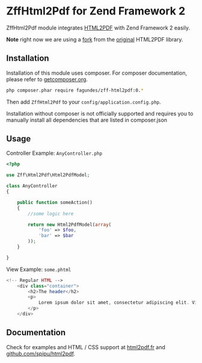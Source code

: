 # ZffHtml2Pdf for Zend Framework 2

ZffHtml2Pdf module integrates [HTML2PDF](https://github.com/spipu/html2pdf) with Zend Framework 2 easily.

**Note** right now we are using a [fork](https://github.com/fagundes/html2pdf) from the [original](https://github.com/spipu/html2pdf) HTML2PDF library. 

## Installation

Installation of this module uses composer. For composer documentation, please refer to
[getcomposer.org](http://getcomposer.org/).

```bash
php composer.phar require fagundes/zff-html2pdf:0.*
```

Then add `ZffHtml2Pdf` to your `config/application.config.php`.

Installation without composer is not officially supported and requires you to manually install all dependencies that are listed in composer.json

## Usage

Controller Example: `AnyController.php`

```php
<?php

use Zff\Html2Pdf\Html2PdfModel;

class AnyController
{

    public function someAction()
    {
        //some logic here

        return new Html2PdfModel(array(
            'foo' => $foo,
            'bar' => $bar
        ));
    }

}
```

View Example: `some.phtml`

```php
<!-- Regular HTML -->
    <div class="container">
        <h2>The header</h2>
        <p>
            Lorem ipsum dolor sit amet, consectetur adipiscing elit. Vivamus eu metus sed lacus ultrices pharetra a vitae massa.
        </p>
    </div>
```

## Documentation

Check for examples and HTML / CSS support at [html2pdf.fr](http://html2pdf.fr/) and [github.com/spipu/html2pdf](https://github.com/spipu/html2pdf).
